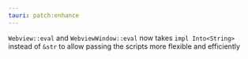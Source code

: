 ```yaml
---
tauri: patch:enhance
---
```


`Webview::eval` and `WebviewWindow::eval` now takes `impl Into<String>` instead of `&str` to allow passing the scripts more flexible and efficiently
